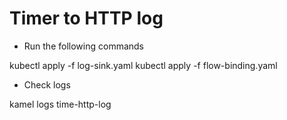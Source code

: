 # Timer to HTTP log

- Run the following commands

kubectl apply -f log-sink.yaml
kubectl apply -f flow-binding.yaml

- Check logs

kamel logs time-http-log
